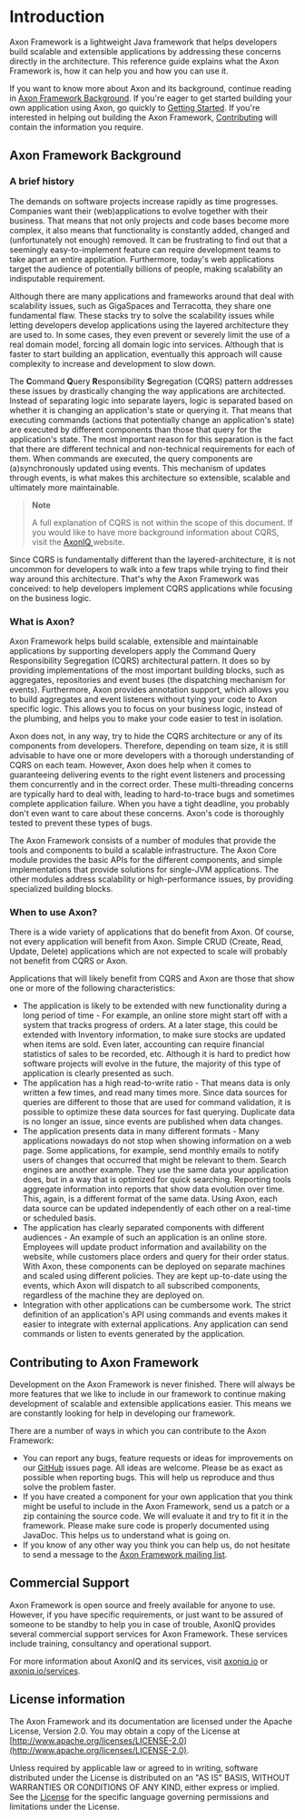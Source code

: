 # Introduction

Axon Framework is a lightweight Java framework that helps developers build scalable and extensible applications by addressing these concerns directly in the architecture. This reference guide explains what the Axon Framework is, how it can help you and how you can use it.

If you want to know more about Axon and its background, continue reading in [Axon Framework Background](introduction.md#axon-framework-background). If you're eager to get started building your own application using Axon, go quickly to [Getting Started](getting-started.md). If you're interested in helping out building the Axon Framework, [Contributing](introduction.md#contributing-to-axon-framework) will contain the information you require.

## Axon Framework Background

### A brief history

The demands on software projects increase rapidly as time progresses. Companies want their \(web\)applications to evolve together with their business. That means that not only projects and code bases become more complex, it also means that functionality is constantly added, changed and \(unfortunately not enough\) removed. It can be frustrating to find out that a seemingly easy-to-implement feature can require development teams to take apart an entire application. Furthermore, today's web applications target the audience of potentially billions of people, making scalability an indisputable requirement.

Although there are many applications and frameworks around that deal with scalability issues, such as GigaSpaces and Terracotta, they share one fundamental flaw. These stacks try to solve the scalability issues while letting developers develop applications using the layered architecture they are used to. In some cases, they even prevent or severely limit the use of a real domain model, forcing all domain logic into services. Although that is faster to start building an application, eventually this approach will cause complexity to increase and development to slow down.

The **C**ommand **Q**uery **R**esponsibility **S**egregation \(CQRS\) pattern addresses these issues by drastically changing the way applications are architected. Instead of separating logic into separate layers, logic is separated based on whether it is changing an application's state or querying it. That means that executing commands \(actions that potentially change an application's state\) are executed by different components than those that query for the application's state. The most important reason for this separation is the fact that there are different technical and non-technical requirements for each of them. When commands are executed, the query components are \(a\)synchronously updated using events. This mechanism of updates through events, is what makes this architecture so extensible, scalable and ultimately more maintainable.

> **Note**
>
> A full explanation of CQRS is not within the scope of this document. If you would like to have more background information about CQRS, visit the [AxonIQ ](https://axoniq.io/resources/concepts)website.

Since CQRS is fundamentally different than the layered-architecture, it is not uncommon for developers to walk into a few traps while trying to find their way around this architecture. That's why the Axon Framework was conceived: to help developers implement CQRS applications while focusing on the business logic.

### What is Axon?

Axon Framework helps build scalable, extensible and maintainable applications by supporting developers apply the Command Query Responsibility Segregation \(CQRS\) architectural pattern. It does so by providing implementations of the most important building blocks, such as aggregates, repositories and event buses \(the dispatching mechanism for events\). Furthermore, Axon provides annotation support, which allows you to build aggregates and event listeners without tying your code to Axon specific logic. This allows you to focus on your business logic, instead of the plumbing, and helps you to make your code easier to test in isolation.

Axon does not, in any way, try to hide the CQRS architecture or any of its components from developers. Therefore, depending on team size, it is still advisable to have one or more developers with a thorough understanding of CQRS on each team. However, Axon does help when it comes to guaranteeing delivering events to the right event listeners and processing them concurrently and in the correct order. These multi-threading concerns are typically hard to deal with, leading to hard-to-trace bugs and sometimes complete application failure. When you have a tight deadline, you probably don't even want to care about these concerns. Axon's code is thoroughly tested to prevent these types of bugs.

The Axon Framework consists of a number of modules that provide the tools and components to build a scalable infrastructure. The Axon Core module provides the basic APIs for the different components, and simple implementations that provide solutions for single-JVM applications. The other modules address scalability or high-performance issues, by providing specialized building blocks.

### When to use Axon?

There is a wide variety of applications that do benefit from Axon. Of course, not every application will benefit from Axon. Simple CRUD \(Create, Read, Update, Delete\) applications which are not expected to scale will probably not benefit from CQRS or Axon.

Applications that will likely benefit from CQRS and Axon are those that show one or more of the following characteristics:

* The application is likely to be extended with new functionality during a long period of time - For example, an online store might start off with a system that tracks progress of orders. At a later stage, this could be extended with Inventory information, to make sure stocks are updated when items are sold. Even later, accounting can require financial statistics of sales to be recorded, etc. Although it is hard to predict how software projects will evolve in the future, the majority of this type of application is clearly presented as such.
* The application has a high read-to-write ratio - That means data is only written a few times, and read many times more. Since data sources for queries are different to those that are used for command validation, it is possible to optimize these data sources for fast querying. Duplicate data is no longer an issue, since events are published when data changes.
* The application presents data in many different formats - Many applications nowadays do not stop when showing information on a web page. Some applications, for example, send monthly emails to notify users of changes that occurred that might be relevant to them. Search engines are another example. They use the same data your application does, but in a way that is optimized for quick searching. Reporting tools aggregate information into reports that show data evolution over time. This, again, is a different format of the same data. Using Axon, each data source can be updated independently of each other on a real-time or scheduled basis.
* The application has clearly separated components with different audiences - An example of such an application is an online store. Employees will update product information and availability on the website, while customers place orders and query for their order status. With Axon, these components can be deployed on separate machines and scaled using different policies. They are kept up-to-date using the events, which Axon will dispatch to all subscribed components, regardless of the machine they are deployed on.
* Integration with other applications can be cumbersome work. The strict definition of an application's API using commands and events makes it easier to integrate with external applications. Any application can send commands or listen to events generated by the application.

## Contributing to Axon Framework

Development on the Axon Framework is never finished. There will always be more features that we like to include in our framework to continue making development of scalable and extensible applications easier. This means we are constantly looking for help in developing our framework.

There are a number of ways in which you can contribute to the Axon Framework:

* You can report any bugs, feature requests or ideas for improvements on our [GitHub](https://github.com/AxonFramework/AxonFramework/issues) issues page. All ideas are welcome. Please be as exact as possible when reporting bugs. This will help us reproduce and thus solve the problem faster.
* If you have created a component for your own application that you think might be useful to include in the Axon Framework, send us a patch or a zip containing the source code. We will evaluate it and try to fit it in the framework. Please make sure code is properly documented using JavaDoc. This helps us to understand what is going on.
* If you know of any other way you think you can help us, do not hesitate to send a message to the [Axon Framework mailing list](mailto:axonframework@googlegroups.com).

## Commercial Support

Axon Framework is open source and freely available for anyone to use. However, if you have specific requirements, or just want to be assured of someone to be standby to help you in case of trouble, AxonIQ provides several commercial support services for Axon Framework. These services include training, consultancy and operational support.

For more information about AxonIQ and its services, visit [axoniq.io](https://axoniq.io) or [axoniq.io/services](https://axoniq.io/services).

## License information

The Axon Framework and its documentation are licensed under the Apache License, Version 2.0. You may obtain a copy of the License at [http://www.apache.org/licenses/LICENSE-2.0](http://www.apache.org/licenses/LICENSE-2.0).

Unless required by applicable law or agreed to in writing, software distributed under the License is distributed on an "AS IS" BASIS, WITHOUT WARRANTIES OR CONDITIONS OF ANY KIND, either express or implied. See the [License](http://www.apache.org/licenses/LICENSE-2.0) for the specific language governing permissions and limitations under the License.


